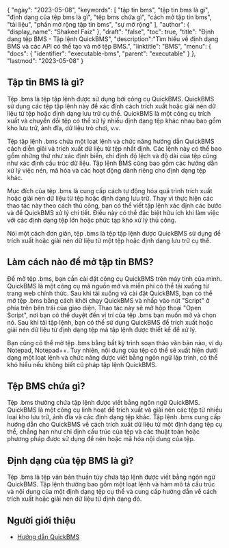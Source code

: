 {
"ngày": "2023-05-08",
  "keywords": [
"tập tin bms",
"tập tin bms là gì",
"định dạng của tệp bms là gì",
"tệp bms chứa gì",
"cách mở tập tin bms",
"tài liệu",
"phần mở rộng tập tin bms",
"sự mở rộng"
],
  "author": {
"display_name": "Shakeel Faiz"
},
"draft": "false",
"toc": true,
"title": "Định dạng tệp BMS - Tập lệnh QuickBMS",
  "description":"Tìm hiểu về định dạng BMS và các API có thể tạo và mở tệp BMS.",
  "linktitle": "BMS",
  "menu": {
    "docs": {
      "identifier": "executable-bms",
      "parent": "executable"
}
},
"lastmod": "2023-05-08"
}

## Tập tin BMS là gì?

Tệp .bms là tệp tập lệnh được sử dụng bởi công cụ QuickBMS. QuickBMS sử dụng các tệp tập lệnh này để xác định cách trích xuất hoặc giải nén dữ liệu từ tệp hoặc định dạng lưu trữ cụ thể. QuickBMS là một công cụ trích xuất và chuyển đổi tệp có thể xử lý nhiều định dạng tệp khác nhau bao gồm kho lưu trữ, ảnh đĩa, dữ liệu trò chơi, v.v.

Tệp tập lệnh .bms chứa một loạt lệnh và chức năng hướng dẫn QuickBMS cách diễn giải và trích xuất dữ liệu từ tệp nhất định. Các lệnh này có thể bao gồm những thứ như xác định biến, chỉ định độ lệch và độ dài của tệp cũng như xác định cấu trúc dữ liệu. Tập lệnh BMS cũng bao gồm các hướng dẫn xử lý việc nén, mã hóa và các hoạt động dành riêng cho định dạng tệp khác.

Mục đích của tệp .bms là cung cấp cách tự động hóa quá trình trích xuất hoặc giải nén dữ liệu từ tệp hoặc định dạng lưu trữ. Thay vì thực hiện các thao tác này theo cách thủ công, bạn có thể viết tập lệnh xác định các bước và để QuickBMS xử lý chi tiết. Điều này có thể đặc biệt hữu ích khi làm việc với các định dạng tệp lớn hoặc phức tạp khó xử lý thủ công.

Nói một cách đơn giản, tệp .bms là tệp tập lệnh được QuickBMS sử dụng để trích xuất hoặc giải nén dữ liệu từ một tệp hoặc định dạng lưu trữ cụ thể.

## Làm cách nào để mở tập tin BMS?

Để mở tệp .bms, bạn cần cài đặt công cụ QuickBMS trên máy tính của mình. QuickBMS là một công cụ mã nguồn mở và miễn phí có thể tải xuống từ trang web chính thức. Sau khi tải xuống và cài đặt QuickBMS, bạn có thể mở tệp .bms bằng cách khởi chạy QuickBMS và nhấp vào nút "Script" ở phía trên bên trái của giao diện. Thao tác này sẽ mở hộp thoại "Open Script", nơi bạn có thể duyệt đến vị trí của tệp .bms bạn muốn mở và chọn nó. Sau khi tải tập lệnh, bạn có thể sử dụng QuickBMS để trích xuất hoặc giải nén dữ liệu từ định dạng tệp mà tập lệnh được thiết kế để xử lý.

Bạn cũng có thể mở tệp .bms bằng bất kỳ trình soạn thảo văn bản nào, ví dụ Notepad, Notepad++. Tuy nhiên, nội dung của tệp có thể sẽ xuất hiện dưới dạng một loạt lệnh và chức năng được viết bằng ngôn ngữ lập trình, có thể khó hiểu nếu không biết cú pháp tập lệnh QuickBMS.

## Tệp BMS chứa gì?

Tệp .bms thường chứa tập lệnh được viết bằng ngôn ngữ QuickBMS. QuickBMS là một công cụ linh hoạt để trích xuất và giải nén các tệp từ nhiều loại kho lưu trữ, ảnh đĩa và các định dạng tệp khác. Tập lệnh .bms cung cấp hướng dẫn cho QuickBMS về cách trích xuất dữ liệu từ một định dạng tệp cụ thể, chẳng hạn như chỉ định cấu trúc của tệp và các thuật toán hoặc phương pháp được sử dụng để nén hoặc mã hóa nội dung của tệp.

## Định dạng của tệp BMS là gì?

Tệp .bms là tệp văn bản thuần túy chứa tập lệnh được viết bằng ngôn ngữ QuickBMS. Tập lệnh thường bao gồm một loạt lệnh và hàm mô tả cấu trúc và nội dung của một định dạng tệp cụ thể và cung cấp hướng dẫn về cách trích xuất hoặc giải nén dữ liệu từ định dạng đó.

## Người giới thiệu
* [Hướng dẫn QuickBMS](https://nexus-mods.github.io/vortex-api/2020/10/04/QuickBMS-tutorial.html)

